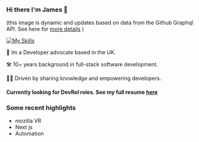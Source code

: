 ### Hi there I'm James 👋

(this image is dynamic and updates based on data from the Github Graphql API. See here for [more details](https://github.com/james-a-rob/dynamic-github-header) )

[![My Skills](https://skillicons.dev/icons?i=js,ts,nodejs,py,aws)](https://skillicons.dev)

🥑 Im a Developer advocate based in the UK. 

🛠️ 10+ years background in full-stack software development. 

👨‍🏫 Driven by sharing knowledge and empowering developers.


#### Currently looking for DevRel roles. See my full resume [here](https://resume.io/r/WBsfyyp9x)

### Some recent highlights
 - mozilla VR
 - Next js
 - Automation
